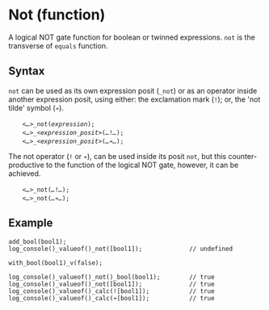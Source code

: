 # Not (function)
A logical NOT gate function for boolean or twinned expressions. `not` is the transverse of `equals` function.

## Syntax
`not` can be used as its own expression posit (`_not`) or as an operator inside another expression posit, using either: the exclamation mark (`!`); or, the 'not tilde' symbol (`≁`).

&nbsp;&nbsp;&nbsp;&nbsp;&nbsp;&nbsp; *`<…>`*`_not(`*`expression`*`);`<br>
&nbsp;&nbsp;&nbsp;&nbsp;&nbsp;&nbsp; *`<…>`*`_`*`<expression_posit>`*`(`*`…`*`!`*`…`*`);`<br>
&nbsp;&nbsp;&nbsp;&nbsp;&nbsp;&nbsp; *`<…>`*`_`*`<expression_posit>`*`(`*`…`*`≁`*`…`*`);`

The not operator (`!` or `≁`), can be used inside its posit `not`, but this counter-productive to the function of the logical NOT gate, however, it can be achieved.

&nbsp;&nbsp;&nbsp;&nbsp;&nbsp;&nbsp; *`<…>`*`_not(`*`…`*`!`*`…`*`);`<br>
&nbsp;&nbsp;&nbsp;&nbsp;&nbsp;&nbsp; *`<…>`*`_not(`*`…`*`≁`*`…`*`);`

## Example
```diego
add_bool(bool1);
log_console()_valueof()_not([bool1]);             // undefined

with_bool(bool1)_v(false);

log_console()_valueof()_not()_bool(bool1);        // true
log_console()_valueof()_not([bool1]);             // true
log_console()_valueof()_calc(![bool1]);           // true
log_console()_valueof()_calc(≁[bool1]);           // true
```
